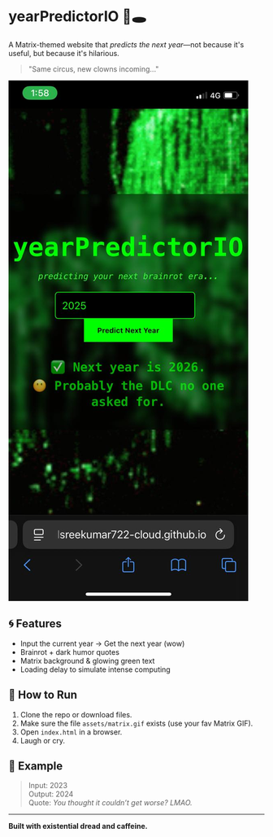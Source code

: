 # yearPredictorIO 🧠🕳️

A Matrix-themed website that *predicts the next year*—not because it's useful, but because it's hilarious.

> "Same circus, new clowns incoming..."

![screenshot](assets/ss.jpg)

## 🌀 Features
- Input the current year → Get the next year (wow)
- Brainrot + dark humor quotes
- Matrix background & glowing green text
- Loading delay to simulate intense computing

## 🔧 How to Run
1. Clone the repo or download files.
2. Make sure the file `assets/matrix.gif` exists (use your fav Matrix GIF).
3. Open `index.html` in a browser.
4. Laugh or cry.

## 🚀 Example
> Input: 2023  
> Output: 2024  
> Quote: *You thought it couldn’t get worse? LMAO.*

---

**Built with existential dread and caffeine.**
